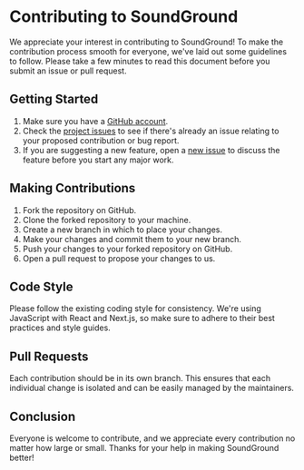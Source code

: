# Contributing to SoundGround

We appreciate your interest in contributing to SoundGround! To make the contribution process smooth for everyone, we've laid out some guidelines to follow. Please take a few minutes to read this document before you submit an issue or pull request.

## Getting Started

1. Make sure you have a [GitHub account](https://github.com/join).
2. Check the [project issues](https://github.com/YourUsername/SoundGround/issues) to see if there's already an issue relating to your proposed contribution or bug report.
3. If you are suggesting a new feature, open a [new issue](https://github.com/YourUsername/SoundGround/issues/new) to discuss the feature before you start any major work.

## Making Contributions

1. Fork the repository on GitHub.
2. Clone the forked repository to your machine.
3. Create a new branch in which to place your changes.
4. Make your changes and commit them to your new branch.
5. Push your changes to your forked repository on GitHub.
6. Open a pull request to propose your changes to us.

## Code Style

Please follow the existing coding style for consistency. We're using JavaScript with React and Next.js, so make sure to adhere to their best practices and style guides.

## Pull Requests

Each contribution should be in its own branch. This ensures that each individual change is isolated and can be easily managed by the maintainers.

## Conclusion

Everyone is welcome to contribute, and we appreciate every contribution no matter how large or small. Thanks for your help in making SoundGround better!